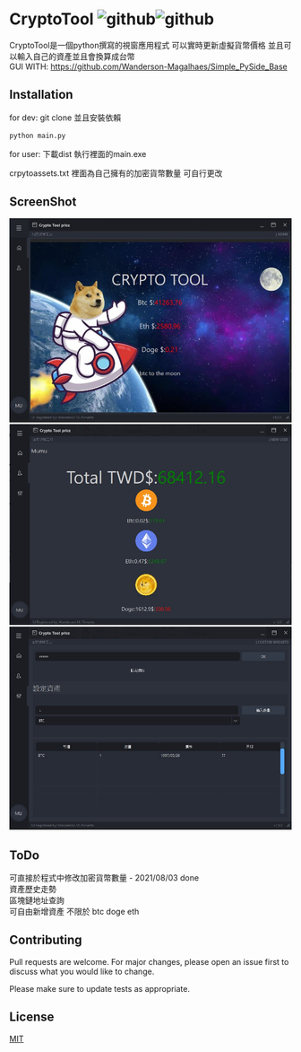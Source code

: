 # CryptoTool ![github](https://img.shields.io/github/v/release/MuMuShy/CryptoTool)![github](https://img.shields.io/github/stars/MuMuShy/CryptoTool?style=social)

CryptoTool是一個python撰寫的視窗應用程式 可以實時更新虛擬貨幣價格 並且可以輸入自己的資產並且會換算成台幣  
GUI WITH: https://github.com/Wanderson-Magalhaes/Simple_PySide_Base

## Installation

for dev: git clone 並且安裝依賴

```bash
python main.py
```

for user: 下載dist 執行裡面的main.exe

crpytoassets.txt 裡面為自己擁有的加密貨幣數量 可自行更改

## ScreenShot

![alt text](https://github.com/MuMuShy/CryptoTool/blob/main/screenshot/2.jpg)
![alt text](https://github.com/MuMuShy/CryptoTool/blob/main/screenshot/new.jpg)
![alt text](https://github.com/MuMuShy/CryptoTool/blob/main/screenshot/3.jpg)

## ToDo

可直接於程式中修改加密貨幣數量 - 2021/08/03 done  
資產歷史走勢  
區塊鏈地址查詢  
可自由新增資產 不限於 btc doge eth

## Contributing
Pull requests are welcome. For major changes, please open an issue first to discuss what you would like to change.

Please make sure to update tests as appropriate.

## License
[MIT](https://choosealicense.com/licenses/mit/)
